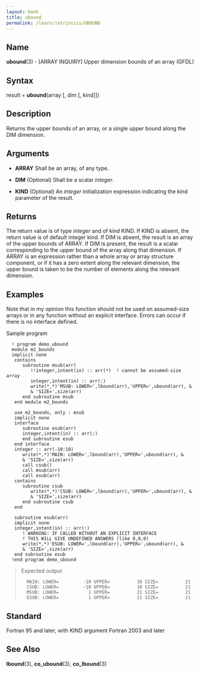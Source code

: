 ```yaml
---
layout: book
title: ubound
permalink: /learn/intrinsics/UBOUND
---
```

## __Name__

__ubound__(3) - \[ARRAY INQUIRY\] Upper dimension bounds of an array
(GFDL)

## __Syntax__

result = __ubound__(array \[, dim \[, kind\]\])

## __Description__

Returns the upper bounds of an array, or a single upper bound along the
DIM dimension.

## __Arguments__

  - __ARRAY__
    Shall be an array, of any type.

  - __DIM__
    (Optional) Shall be a scalar _integer_.

  - __KIND__
    (Optional) An _integer_ initialization expression indicating the kind
    parameter of the result.

## __Returns__

The return value is of type _integer_ and of kind KIND. If KIND is absent,
the return value is of default integer kind. If DIM is absent, the
result is an array of the upper bounds of ARRAY. If DIM is present, the
result is a scalar corresponding to the upper bound of the array along
that dimension. If ARRAY is an expression rather than a whole array or
array structure component, or if it has a zero extent along the relevant
dimension, the upper bound is taken to be the number of elements along
the relevant dimension.

## __Examples__

Note that in my opinion this function should not be used on assumed-size
arrays or in any function without an explicit interface. Errors can
occur if there is no interface defined.

Sample program

```
  ! program demo_ubound
  module m2_bounds
  implicit none
   contains
      subroutine msub(arr)
         !!integer,intent(in) :: arr(*)  ! cannot be assumed-size array
         integer,intent(in) :: arr(:)
         write(*,*)'MSUB: LOWER=',lbound(arr),'UPPER=',ubound(arr), &
         & 'SIZE=',size(arr)
      end subroutine msub
   end module m2_bounds

   use m2_bounds, only : msub
   implicit none
   interface
      subroutine esub(arr)
      integer,intent(in) :: arr(:)
      end subroutine esub
   end interface
   integer :: arr(-10:10)
      write(*,*)'MAIN: LOWER=',lbound(arr),'UPPER=',ubound(arr), &
      & 'SIZE=',size(arr)
      call csub()
      call msub(arr)
      call esub(arr)
   contains
      subroutine csub
         write(*,*)'CSUB: LOWER=',lbound(arr),'UPPER=',ubound(arr), &
         & 'SIZE=',size(arr)
      end subroutine csub
   end

   subroutine esub(arr)
   implicit none
   integer,intent(in) :: arr(:)
      ! WARNING: IF CALLED WITHOUT AN EXPLICIT INTERFACE
      ! THIS WILL GIVE UNDEFINED ANSWERS (like 0,0,0)
      write(*,*)'ESUB: LOWER=',lbound(arr),'UPPER=',ubound(arr), &
      & 'SIZE=',size(arr)
   end subroutine esub
  !end program demo_ubound
```

> Expected output
>
> ```
>   MAIN: LOWER=         -10 UPPER=          10 SIZE=          21
>   CSUB: LOWER=         -10 UPPER=          10 SIZE=          21
>   MSUB: LOWER=           1 UPPER=          21 SIZE=          21
>   ESUB: LOWER=           1 UPPER=          21 SIZE=          21
> ```

## __Standard__

Fortran 95 and later, with KIND argument Fortran 2003
and later

## __See Also__

__lbound__(3), __co\_ubound__(3), __co\_lbound__(3)
